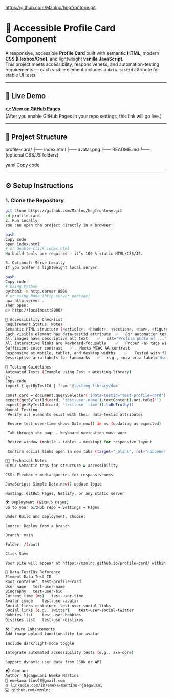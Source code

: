 https://github.com/Mznlnc/hngfrontone.git
# 🌟 Accessible Profile Card Component

A responsive, accessible **Profile Card** built with semantic **HTML**, modern **CSS (Flexbox/Grid)**, and lightweight **vanilla JavaScript**.  
This project meets accessibility, responsiveness, and automation-testing requirements — each visible element includes a `data-testid` attribute for stable UI tests.

---

## 🚀 Live Demo
**[👉 View on GitHub Pages]([https://github.com/Mznlnc/hngfrontone.git])**  
(After you enable GitHub Pages in your repo settings, this link will go live.)

---

## 📁 Project Structure
profile-card/
├── index.html
├── avatar.png
├── README.md
└── (optional CSS/JS folders)

yaml
Copy code

---

## ⚙️ Setup Instructions

### 1. Clone the Repository
```bash
git clone https://github.com/Mznlnc/hngfrontone.git
cd profile-card
2. Run Locally
You can open the project directly in a browser:

bash
Copy code
open index.html
# or double-click index.html
No build tools are required — it’s 100 % static HTML/CSS/JS.

3. Optional: Serve Locally
If you prefer a lightweight local server:

bash
Copy code
# Using Python
python3 -m http.server 8000
# or using Node (http-server package)
npx http-server .
Then open:
👉 http://localhost:8000/

🧠 Accessibility Checklist
Requirement	Status	Notes
Semantic HTML structure (<article>, <header>, <section>, <nav>, <figure>)	✅	Fully implemented
Each visible element has data-testid attribute	✅	For automation tests
All images have descriptive alt text	✅	alt="Profile photo of ..."
All interactive links are keyboard-focusable	✅	Proper <a> tags with focus states
Sufficient color contrast	✅	Meets WCAG AA contrast
Responsive at mobile, tablet, and desktop widths	✅	Tested with flex and media queries
Descriptive aria-labels for landmarks	✅	e.g., <nav aria-label="User social links">

🧩 Testing Guidelines
Automated Tests (Example using Jest + @testing-library)
js
Copy code
import { getByTestId } from '@testing-library/dom'

const card = document.querySelector('[data-testid="test-profile-card"]')
expect(getByTestId(card, 'test-user-name').textContent).not.toBe('')
expect(getByTestId(card, 'test-user-time')).toBeTruthy()
Manual Testing
 Verify all elements exist with their data-testid attributes

 Ensure test-user-time shows Date.now() in ms (updating as expected)

 Tab through the page — keyboard navigation must work

 Resize window (mobile → tablet → desktop) for responsive layout

 Confirm social links open in new tabs (target="_blank", rel="noopener noreferrer")

🧑‍💻 Technical Notes
HTML: Semantic tags for structure & accessibility

CSS: Flexbox + media queries for responsiveness

JavaScript: Simple Date.now() update logic

Hosting: GitHub Pages, Netlify, or any static server

🌍 Deployment (GitHub Pages)
Go to your GitHub repo → Settings → Pages

Under Build and deployment, choose:

Source: Deploy from a branch

Branch: main

Folder: /(root)

Click Save

Your site will appear at https://mznlnc.github.io/profile-card/ within a minute.

🧾 Data-TestIDs Reference
Element	Data Test ID
Root container	test-profile-card
User name	test-user-name
Biography	test-user-bio
Current time (ms)	test-user-time
Avatar image	test-user-avatar
Social links container	test-user-social-links
Social links (e.g., Twitter)	test-user-social-twitter
Hobbies list	test-user-hobbies
Dislikes list	test-user-dislikes

🛠️ Future Enhancements
Add image-upload functionality for avatar

Include dark/light-mode toggle

Integrate automated accessibility tests (e.g., axe-core)

Support dynamic user data from JSON or API

📬 Contact
Author: Njoagwuani Emeka Martins
📧 emekamartins98@gmail.com
🌐 linkedin.com/in/emeka-martins-njoagwuani
💻 github.com/mznlnc
